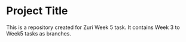 
# Project Title

This is a repository created for Zuri Week 5 task. It contains Week 3 to Week5 tasks as branches.

